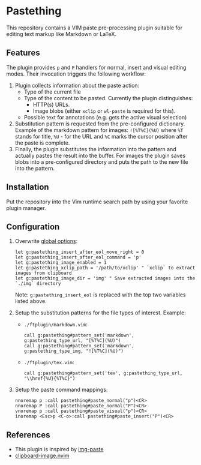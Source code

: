 <!--
vim: spell
-->

Pastething
==========

This repository contains a VIM paste pre-processing plugin suitable for editing text markup like
Markdown or LaTeX.

Features
--------

The plugin provides `p` and `P` handlers for normal, insert and visual editing modes. Their
invocation triggers the following workflow:

1. Plugin collects information about the paste action:
   * Type of the current file
   * Type of the content to be pasted. Currently the plugin distinguishes:
     + HTTP(s) URLs.
     + Image blobs (either `xclip` or `wl-paste` is required for this).
   * Possible text for annotations (e.g. gets the active visual selection)
2. Substitution pattern is requested from the pre-configured dictionary. Example of the markdown
   pattern for images: `![%T%C](%U)` where `%T` stands for title, `%U` - for the URL and `%C` marks
   the cursor position after the paste is complete.
3. Finally, the plugin substitutes the information into the pattern and actually pastes
   the result into the buffer. For images the plugin saves blobs into a pre-configured
   directory and puts the path to the new file into the pattern.

Installation
------------

Put the repository into the Vim runtime search path by using your favorite plugin manager.

Configuration
-------------

1. Overwrite [global options](./plugin/pastething.vim):
   ``` vim
   let g:pastething_insert_after_eol_move_right = 0
   let g:pastething_insert_after_eol_command = 'p'
   let g:pastething_image_enabled = 1
   let g:pastething_xclip_path = '/path/to/xclip' " `xclip` to extract images from clipboard
   let g:pastething_image_dir = 'img' " Save extracted images into the `./img` directory
   ```
   Note: `g:pastething_insert_eol` is replaced with the top two variables listed above.


2. Setup the substitution patterns for the file types of interest.
   Example:
   * `./ftplugin/markdown.vim`:
     ``` vim
     call g:pastething#pattern_set('markdown', g:pastething_type_url, "[%T%C](%U)")
     call g:pastething#pattern_set('markdown', g:pastething_type_img, "![%T%C](%U)")
     ```
   * `./ftplugin/tex.vim`:
     ``` vim
     call g:pastething#pattern_set('tex', g:pastething_type_url, "\\href{%U}{%T%C}")
     ```

3. Setup the paste command mappings:
   ``` vim
   nnoremap p :call pastething#paste_normal("p")<CR>
   nnoremap P :call pastething#paste_normal("P")<CR>
   vnoremap p :call pastething#paste_visual("p")<CR>
   inoremap <Esc>p <C-o>:call pastething#paste_insert("P")<CR>
   ```


References
----------

* This plugin is inspired by [img-paste](https://github.com/img-paste-devs/img-paste.vim)
* [clipboard-image.nvim](https://github.com/ekickx/clipboard-image.nvim)
